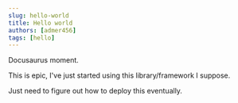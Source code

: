 ```yaml
---
slug: hello-world
title: Hello world
authors: [admer456]
tags: [hello]
---
```


Docusaurus moment.

This is epic, I've just started using this library/framework I suppose.

Just need to figure out how to deploy this eventually.
